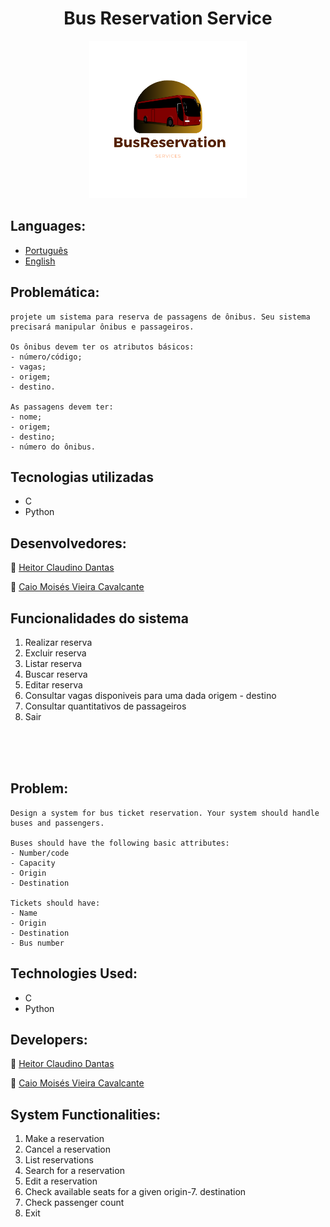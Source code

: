 <h1 align="center"> Bus Reservation Service 
</h1>

<div style="width: 50%; margin-inline: auto">
    <img src="BusReservation_app\logo.png" />
</div>

## Languages:
- [Português](#problemática)
- [English](#problem)

## Problemática:
    projete um sistema para reserva de passagens de ônibus. Seu sistema precisará manipular ônibus e passageiros.

    Os ônibus devem ter os atributos básicos:
    - número/código;
    - vagas;
    - origem;
    - destino.

    As passagens devem ter: 
    - nome; 
    - origem;
    - destino;
    - número do ônibus.

## Tecnologias utilizadas
- C
- Python

## Desenvolvedores:
👤 [Heitor Claudino Dantas](https://github.com/TIHeitorDS)

👤 [Caio Moisés Vieira Cavalcante](https://github.com/caiomoises)

## Funcionalidades do sistema

1. Realizar reserva
2. Excluir reserva
3. Listar reserva
4. Buscar reserva
5. Editar reserva
6. Consultar vagas disponiveis para uma dada origem - destino
7. Consultar quantitativos de passageiros
8. Sair

<br>
<br>
<br>

## Problem:
    Design a system for bus ticket reservation. Your system should handle buses and passengers.

    Buses should have the following basic attributes:
    - Number/code
    - Capacity
    - Origin
    - Destination
    
    Tickets should have:
    - Name
    - Origin
    - Destination
    - Bus number

## Technologies Used:
- C
- Python

## Developers:
👤 [Heitor Claudino Dantas](https://github.com/TIHeitorDS)

👤 [Caio Moisés Vieira Cavalcante](https://github.com/caiomoises)

## System Functionalities:
1. Make a reservation
2. Cancel a reservation
3. List reservations
4. Search for a reservation
5. Edit a reservation
6. Check available seats for a given origin-7. destination
7. Check passenger count
8. Exit